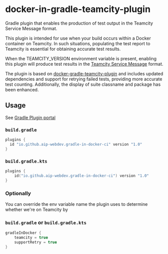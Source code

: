# docker-in-gradle-teamcity-plugin
Gradle plugin that enables the production of test output in the Teamcity Service Message format.

This plugin is intended for use when your build occurs within a Docker container on Teamcity. In such situations, populating the test report to Teamcity is essential for obtaining accurate test results.

When the TEAMCITY_VERSION environment variable is present, enabling this plugin will produce test results in the [Teamcity Service Message](https://confluence.jetbrains.com/display/TCD18/Build+Script+Interaction+with+TeamCity) format.

The plugin is based on [docker-gradle-teamcity-plugin](https://github.com/sa1nt/docker-gradle-teamcity-plugin) and includes updated dependencies and support for retrying failed tests, providing more accurate test counting. Additionally, the display of suite classname and package has been enhanced.

## Usage
See [Gradle Plugin portal](https://plugins.gradle.org/plugin/io.github.aip-webdev.gradle-in-docker-ci)

### `build.gradle`
```groovy
plugins {
  id "io.github.aip-webdev.gradle-in-docker-ci" version "1.0"
}
```

### `build.gradle.kts`
```kotlin
plugins {
    id("io.github.aip-webdev.gradle-in-docker-ci") version "1.0"
}
```

### Optionally
You can override the env variable name the plugin uses to determine whether we're on Teamcity by

### `build.gradle` or `build.gradle.kts`
```groovy
gradleInDocker {
    teamcity = true
    supportRetry = true 
}
```
